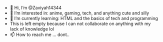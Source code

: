 - 👋 Hi, I’m @Zaviyah14344
- 👀 I’m interested in: anime, gaming, tech, and anything cute and silly
- 🌱 I’m currently learning: HTML and the basics of tech and programming
- This is left empty because I can not collaborate on anything with my lack of knowledge lol
- 📫 How to reach me ... dont..

<!---
Zaviyah14344/Zaviyah14344 is a ✨ special ✨ repository because its `README.md` (this file) appears on your GitHub profile.
You can click the Preview link to take a look at your changes.
--->
